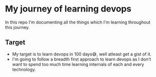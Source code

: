 # My journey of learning devops
In this repo I'm documenting all the things which I'm learning throughout this journey.

## Target
- My target is to learn devops in 100 days😅, well atleast get a gist of it.
- I'm going to follow a breadth first approach to learn devops as I don't want to spend too much time learning internals of each and every technology.
